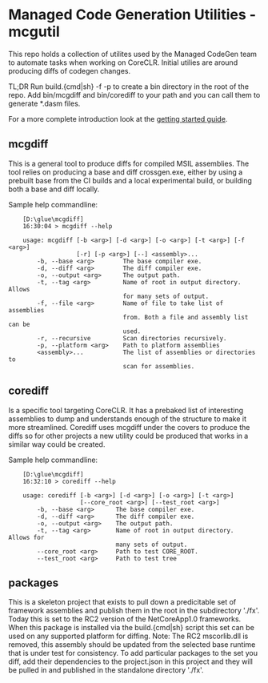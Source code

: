 # Managed Code Generation Utilities - mcgutil
This repo holds a collection of utilites used by the Managed CodeGen team 
to automate tasks when working on CoreCLR.  Initial utilies are around 
producing diffs of codegen changes.

TL;DR Run build.\{cmd|sh\} -f -p to create a bin directory in the root of the repo.  Add bin/mcgdiff and bin/corediff to your path and you can call them to generate *.dasm files.

For a more complete introduction look at the [getting started guide](doc/gettingstarted.md).

## mcgdiff
This is a general tool to produce diffs for compiled MSIL assemblies.  The 
tool relies on producing a base and diff crossgen.exe, either by using a
prebuilt base from the CI builds and a local experimental build, or 
building both a base and diff locally.

Sample help commandline:
```
    [D:\glue\mcgdiff]
    16:30:04 > mcgdiff --help

    usage: mcgdiff [-b <arg>] [-d <arg>] [-o <arg>] [-t <arg>] [-f <arg>]
                   [-r] [-p <arg>] [--] <assembly>...
        -b, --base <arg>        The base compiler exe.
        -d, --diff <arg>        The diff compiler exe.
        -o, --output <arg>      The output path.
        -t, --tag <arg>         Name of root in output directory.  Allows
                                for many sets of output.
        -f, --file <arg>        Name of file to take list of assemblies
                                from. Both a file and assembly list can be
                                used.
        -r, --recursive         Scan directories recursively.
        -p, --platform <arg>    Path to platform assemblies
        <assembly>...           The list of assemblies or directories to
                                scan for assemblies.
```

## corediff
Is a specific tool targeting CoreCLR.  It has a prebaked list of interesting
assemblies to dump and understands enough of the structure to make it more
streamlined.  Corediff uses mcgdiff under the covers to produce the diffs so 
for other projects a new utility could be produced that works in a similar way
could be created.

Sample help commandline:
```
    [D:\glue\mcgdiff]
    16:32:10 > corediff --help

    usage: corediff [-b <arg>] [-d <arg>] [-o <arg>] [-t <arg>]
                    [--core_root <arg>] [--test_root <arg>]
        -b, --base <arg>      The base compiler exe.
        -d, --diff <arg>      The diff compiler exe.
        -o, --output <arg>    The output path.
        -t, --tag <arg>       Name of root in output directory.  Allows for
                              many sets of output.
        --core_root <arg>     Path to test CORE_ROOT.
        --test_root <arg>     Path to test tree
```

## packages
This is a skeleton project that exists to pull down a predicitable set of framework assemblies and publish them in the root in the subdirectory './fx'.  Today this is set to the RC2 version of the NetCoreApp1.0 frameworks.  When this package is installed via the build.\{cmd|sh\} script this  set can be used on any supported platform for diffing.  Note: The RC2 mscorlib.dll is removed, this assembly should be updated from the selected base runtime that is under test for consistency.
To add particular packages to the set you diff, add their dependencies to the project.json in this project and they will be pulled in and published in the standalone directory './fx'.